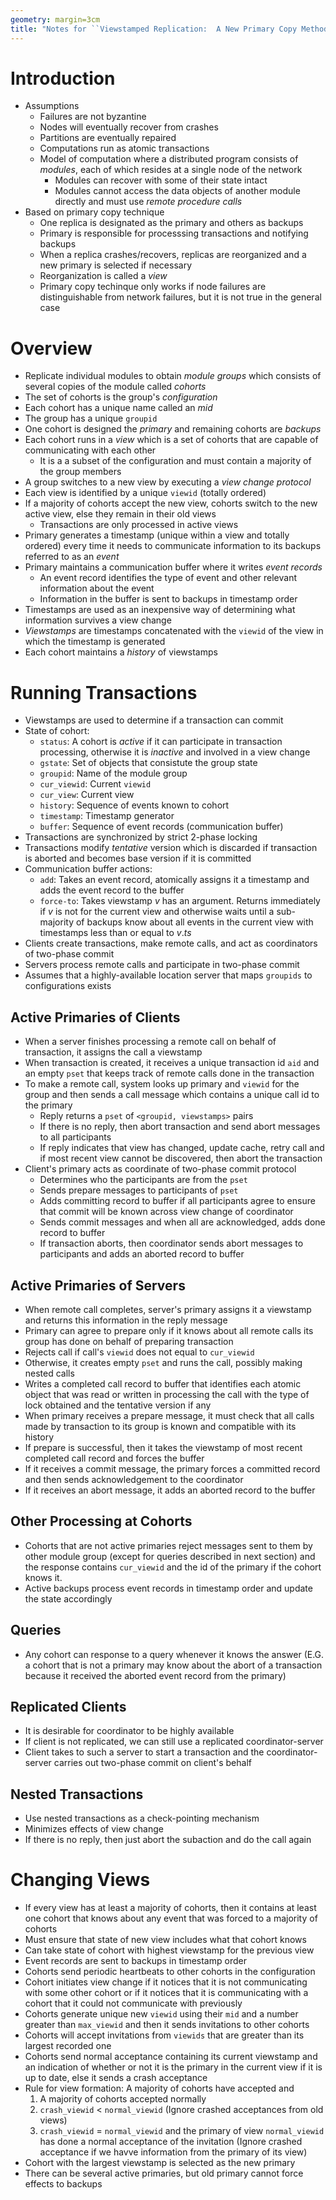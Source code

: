 ```yaml
---
geometry: margin=3cm
title: "Notes for ``Viewstamped Replication:  A New Primary Copy Method to Support Highly-Available Distributed Systems''"
---
```


# Introduction

- Assumptions
  - Failures are not byzantine
  - Nodes will eventually recover from crashes
  - Partitions are eventually repaired
  - Computations run as atomic transactions
  - Model of computation where a distributed program consists of _modules_, each of which resides at
    a single node of the network
    - Modules can recover with some of their state intact
    - Modules cannot access the data objects of another module directly and must use _remote
      procedure calls_
- Based on primary copy technique
  - One replica is designated as the primary and others as backups
  - Primary is responsible for processsing transactions and notifying backups
  - When a replica crashes/recovers, replicas are reorganized and a new primary is selected if
    necessary
  - Reorganization is called a _view_
  - Primary copy techinque only works if node failures are distinguishable from network failures,
    but it is not true in the general case

# Overview

- Replicate individual modules to obtain _module groups_ which consists of several copies of the
  module called _cohorts_
- The set of cohorts is the group's _configuration_
- Each cohort has a unique name called an _mid_
- The group has a unique `groupid`
- One cohort is designed the _primary_ and remaining cohorts are _backups_
- Each cohort runs in a _view_ which is a set of cohorts that are capable of communicating with each
  other
  - It is a a subset of the configuration and must contain a majority of the group members
- A group switches to a new view by executing a _view change protocol_
- Each view is identified by a unique `viewid` (totally ordered)
- If a majority of cohorts accept the new view, cohorts switch to the new active view, else they
  remain in their old views
  - Transactions are only processed in active views
- Primary generates a timestamp (unique within a view and totally ordered) every time it needs to
  communicate information to its backups referred to as an _event_
- Primary maintains a communication buffer where it writes _event records_
  - An event record identifies the type of event and other relevant information about the event
  - Information in the buffer is sent to backups in timestamp order
- Timestamps are used as an inexpensive way of determining what information survives a view change
- _Viewstamps_ are timestamps concatenated with the `viewid` of the view in which the timestamp is
  generated
- Each cohort maintains a _history_ of viewstamps

# Running Transactions

- Viewstamps are used to determine if a transaction can commit
- State of cohort:
  - `status`: A cohort is _active_ if it can participate in transaction processing, otherwise it is
    _inactive_ and involved in a view change
  - `gstate`: Set of objects that consistute the group state
  - `groupid`: Name of the module group
  - `cur_viewid`: Current `viewid`
  - `cur_view`: Current view
  - `history`: Sequence of events known to cohort
  - `timestamp`: Timestamp generator
  - `buffer`: Sequence of event records (communication buffer)
- Transactions are synchronized by strict 2-phase locking
- Transactions modify _tentative_ version which is discarded if transaction is aborted and becomes
  base version if it is committed
- Communication buffer actions:
  - `add`: Takes an event record, atomically assigns it a timestamp and adds the event record to the
    buffer
  - `force-to`: Takes viewstamp $v$ has an argument. Returns immediately if $v$ is not for the
    current view and otherwise waits until a sub-majority of backups know about all events in the
    current view with timestamps less than or equal to $v.ts$
- Clients create transactions, make remote calls, and act as coordinators of two-phase commit
- Servers process remote calls and participate in two-phase commit
- Assumes that a highly-available location server that maps `groupids` to configurations exists

## Active Primaries of Clients

- When a server finishes processing a remote call on behalf of transaction, it assigns the call a
  viewstamp
- When transaction is created, it receives a unique transaction id `aid` and an empty `pset` that
  keeps track of remote calls done in the transaction
- To make a remote call, system looks up primary and `viewid` for the group and then sends a call
  message which contains a unique call id to the primary
  - Reply returns a `pset` of `<groupid, viewstamps>` pairs
  - If there is no reply, then abort transaction and send abort messages to all participants
  - If reply indicates that view has changed, update cache, retry call and if most recent view
    cannot be discovered, then abort the transaction
- Client's primary acts as coordinate of two-phase commit protocol
  - Determines who the participants are from the `pset`
  - Sends prepare messages to participants of `pset`
  - Adds committing record to buffer if all participants agree to ensure that commit will be known
    across view change of coordinator
  - Sends commit messages and when all are acknowledged, adds done record to buffer
  - If transaction aborts, then coordinator sends abort messages to participants and adds an aborted
    record to buffer

## Active Primaries of Servers

- When remote call completes, server's primary assigns it a viewstamp and returns this information
  in the reply message
- Primary can agree to prepare only if it knows about all remote calls its group has done on behalf
  of preparing transaction
- Rejects call if call's `viewid` does not equal to `cur_viewid`
- Otherwise, it creates empty `pset` and runs the call, possibly making nested calls
- Writes a completed call record to buffer that identifies each atomic object that was read or
  written in processing the call with the type of lock obtained and the tentative version if any
- When primary receives a prepare message, it must check that all calls made by transaction to its
  group is known and compatible with its history
- If prepare is successful, then it takes the viewstamp of most recent completed call record and
  forces the buffer
- If it receives a commit message, the primary forces a committed record and then sends
  acknowledgement to the coordinator
- If it receives an abort message, it adds an aborted record to the buffer

## Other Processing at Cohorts

- Cohorts that are not active primaries reject messages sent to them by other module group (except
  for queries described in next section) and the response contains `cur_viewid` and the id of the
  primary if the cohort knows it.
- Active backups process event records in timestamp order and update the state accordingly

## Queries

- Any cohort can response to a query whenever it knows the answer (E.G. a cohort that is not a
  primary may know about the abort of a transaction because it received the aborted event record
  from the primary)

## Replicated Clients

- It is desirable for coordinator to be highly available
- If client is not replicated, we can still use a replicated coordinator-server
- Client takes to such a server to start a transaction and the coordinator-server carries out
  two-phase commit on client's behalf

## Nested Transactions

- Use nested transactions as a check-pointing mechanism
- Minimizes effects of view change
- If there is no reply, then just abort the subaction and do the call again

# Changing Views

- If every view has at least a majority of cohorts, then it contains at least one cohort that knows
  about any event that was forced to a majority of cohorts
- Must ensure that state of new view includes what that cohort knows
- Can take state of cohort with highest viewstamp for the previous view
- Event records are sent to backups in timestamp order
- Cohorts send periodic heartbeats to other cohorts in the configuration
- Cohort initiates view change if it notices that it is not communicating with some other cohort or
  if it notices that it is communicating with a cohort that it could not communicate with previously
- Cohorts generate unique new `viewid` using their `mid` and a number greater than `max_viewid` and
  then it sends invitations to other cohorts
- Cohorts will accept invitations from `viewids` that are greater than its largest recorded one
- Cohorts send normal acceptance containing its current viewstamp and an indication of whether or
  not it is the primary in the current view if it is up to date, else it sends a crash acceptance
- Rule for view formation: A majority of cohorts have accepted and
  1. A majority of cohorts accepted normally
  2. `crash_viewid` < `normal_viewid` (Ignore crashed acceptances from old views)
  3. `crash_viewid` = `normal_viewid` and the primary of view `normal_viewid` has done a normal
     acceptance of the invitation (Ignore crashed acceptance if we havve information from the
     primary of its view)
- Cohort with the largest viewstamp is selected as the new primary
- There can be several active primaries, but old primary cannot force effects to backups
